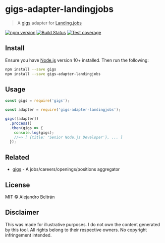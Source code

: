 # gigs-adapter-landingjobs

> A [gigs](https://github.com/alebelcor/gigs) adapter for [Landing.jobs](https://landing.jobs)

[![npm version](https://img.shields.io/npm/v/gigs-adapter-landingjobs.svg)](https://npmjs.org/package/gigs-adapter-landingjobs)
[![Build Status](https://img.shields.io/travis/alebelcor/gigs-adapter-landingjobs/master.svg)](https://travis-ci.org/alebelcor/gigs-adapter-landingjobs)
[![Test coverage](https://img.shields.io/coveralls/alebelcor/gigs-adapter-landingjobs.svg)](https://coveralls.io/github/alebelcor/gigs-adapter-landingjobs)

## Install

Ensure you have [Node.js](https://nodejs.org) version 10+ installed. Then run the following:

```bash
npm install --save gigs
npm install --save gigs-adapter-landingjobs
```

## Usage

```js
const gigs = require('gigs');

const adapter = require('gigs-adapter-landingjobs');

gigs([adapter])
  .process()
  .then(gigs => {
    console.log(gigs);
    //=> [ {title: 'Senior Node.js Developer'}, ... ]
  });
```

## Related

* [gigs](https://github.com/alebelcor/gigs) - A jobs/careers/openings/positions aggregator

## License

MIT © Alejandro Beltrán

## Disclaimer

This was made for illustrative purposes.
I do not own the content generated by this tool.
All rights belong to their respective owners.
No copyright infringement intended.
